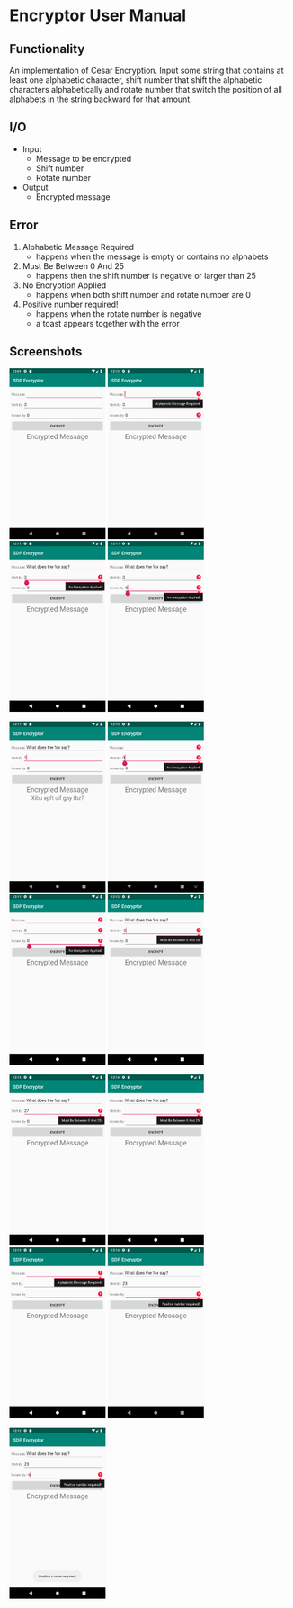 # Encryptor User Manual

## Functionality

An implementation of Cesar Encryption. Input some string that contains at least one alphabetic character, shift number that shift the alphabetic characters alphabetically and rotate number that switch the position of all alphabets in the string backward for that amount.

## I/O

* Input
	* Message to be encrypted
	* Shift number
	* Rotate number
* Output
	* Encrypted message

## Error

1. Alphabetic Message Required
	* happens when the message is empty or contains no alphabets
2. Must Be Between 0 And 25
	* happens then the shift number is negative or larger than 25
3. No Encryption Applied
	* happens when both shift number and rotate number are 0
4. Positive number required!
	* happens when the rotate number is negative
	* a toast appears together with the error

## Screenshots

<img src="img/default.png" alt="Default interface" width="171" height="304"> <img src="img/00AMR.png" alt="Alphabetic Message Required" width="171" height="304"> <img src="img/00NEA1.png" alt="No Encryption Applied" width="171" height="304"> <img src="img/00NEA2.png" alt="No Encryption Applied" width="171" height="304">

<img src="img/10.png" alt="No Encryption Applied" width="171" height="304"> <img src="img/empty00NEA1.png" alt="No Encryption Applied" width="171" height="304"> <img src="img/empty00NEA2.png" alt="No Encryption Applied" width="171" height="304"> <img src="img/MBBA-2.png" alt="No Encryption Applied" width="171" height="304">

<img src="img/MBBA27.png" alt="No Encryption Applied" width="171" height="304"> <img src="img/nullnullMBBA.png" alt="No Encryption Applied" width="171" height="304"> <img src="img/nullnullnullAMR.png" alt="No Encryption Applied" width="171" height="304"> <img src="img/nullPNR.png" alt="No Encryption Applied" width="171" height="304">

<img src="img/PNR.png" alt="No Encryption Applied" width="171" height="304">